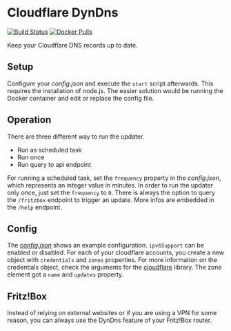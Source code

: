 # Cloudflare DynDns

[![Build Status](https://dev.azure.com/twsl/cloudflare-dyndns/_apis/build/status/twsI.cloudflare-dyndns?branchName=master)](https://dev.azure.com/twsl/cloudflare-dyndns/_build/latest?definitionId=12&branchName=master)
[![Docker Pulls](https://img.shields.io/docker/pulls/twsldev/cloudflare-dyndns)](https://hub.docker.com/r/twsldev/cloudflare-dyndns)

Keep your Cloudflare DNS records up to date.

## Setup

Configure your *config.json* and execute the `start` script afterwards. This requires the installation of node.js. The easier solution would be running the Docker container and edit or replace the config file.

## Operation

There are three different way to run the updater.

* Run as scheduled task
* Run once
* Run query to api endpoint

For running a scheduled task, set the `frequency` property in the *config.json*, which represents an integer value in minutes. In order to run the updater only once, just set the `frequency` to `0`. There is always the option to query the `/fritzbox` endpoint to trigger an update. More infos are embedded in the `/help` endpoint.

## Config
The [*config.json*](config.json) shows an example configuration. `ipv6Support` can be enabled or disabled. For each of your cloudflare accounts, you create a new object with `credentials` and `zones` properties. For more information on the credentials object, check the arguments for the [cloudflare](https://www.npmjs.com/package/cloudflare#configuration) library. The zone element got a `name` and `updates` property.

## Fritz!Box

Instead of relying on external websites or if you are using a VPN for some reason, you can always use the DynDns feature of your Fritz!Box router.
